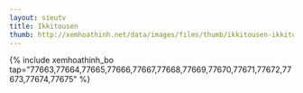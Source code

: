 ```yaml
---
layout: sieutv
title: Ikkitousen
thumb: http://xemhoathinh.net/data/images/films/thumb/ikkitousen-ikkitousen-2012.jpg
---
```

{% include xemhoathinh_bo tap="77663,77664,77665,77666,77667,77668,77669,77670,77671,77672,77673,77674,77675" %} 
